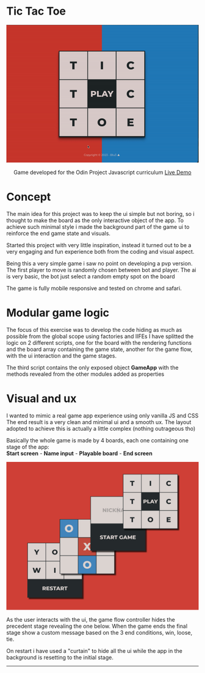 # Tic Tac Toe #

<div align="center">
<a href="https://blu3tan.github.io/Tic-Tac-Toe/">
<img src="./assets/Tic-Tac-Toe.gif">
</a>

Game developed for the Odin Project Javascript curriculum
[Live Demo](https://blu3tan.github.io/Tic-Tac-Toe/)

</div>

# Concept #

The main idea for this project was to keep the ui simple but not boring, 
so i thought to make the board as the only interactive object of the app.
To achieve such minimal style i made the background part of the game ui 
to reinforce the end game state and visuals.

Started this project with very little inspiration, instead it turned out to be
a very engaging and fun experience both from the coding and visual aspect.

Being this a very simple game i saw no point on developing a pvp version.
The first player to move is randomly chosen between bot and player.
The ai is very basic, the bot just select a random empty spot on the board

The game is fully mobile responsive and tested on chrome and safari.



# Modular game logic #

The focus of this exercise was to develop the code hiding as much as possible
from the global scope using factories and IIFEs
I have splitted the logic on 2 different scripts, one for the board with the
rendering functions and the board array containing the game state, another
for the game flow, with the ui interaction and the game stages.

The third script contains the only exposed object **GameApp** with the methods
revealed from the other modules added as properties



# Visual and ux #

I wanted to mimic a real game app experience using only vanilla JS and CSS
The end result is a very clean and minimal ui and a smooth ux.
The layout adopted to achieve this is actually a little complex (nothing outrageous tho)

Basically the whole game is made by 4 boards, each one containing one stage of the app:</br>
**Start screen** - **Name input** - **Playable board** - **End screen**

<div align="center">
<img src="./assets/Tic_Tac_Toe_layers.jpg">
</div>

As the user interacts with the ui, the game flow controller hides the precedent stage revealing 
the one below.
When the game ends the final stage show a custom message based on the 3 end conditions, win, loose, tie.

On restart i have used a "curtain" to hide all the ui while the app in the background is resetting to the initial stage.

-----------------------------------------------------------------------------

